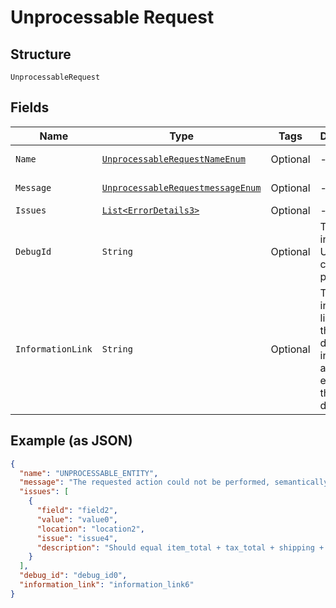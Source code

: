 
# Unprocessable Request

## Structure

`UnprocessableRequest`

## Fields

| Name | Type | Tags | Description | Getter | Setter |
|  --- | --- | --- | --- | --- | --- |
| `Name` | [`UnprocessableRequestNameEnum`](../../doc/models/unprocessable-request-name-enum.md) | Optional | - | UnprocessableRequestNameEnum getName() | setName(UnprocessableRequestNameEnum name) |
| `Message` | [`UnprocessableRequestmessageEnum`](../../doc/models/unprocessable-requestmessage-enum.md) | Optional | - | UnprocessableRequestmessageEnum getMessage() | setMessage(UnprocessableRequestmessageEnum message) |
| `Issues` | [`List<ErrorDetails3>`](../../doc/models/error-details-3.md) | Optional | - | List<ErrorDetails3> getIssues() | setIssues(List<ErrorDetails3> issues) |
| `DebugId` | `String` | Optional | The PayPal internal ID. Used for correlation purposes. | String getDebugId() | setDebugId(String debugId) |
| `InformationLink` | `String` | Optional | The information link, or URI, that shows detailed information about this error for the developer. | String getInformationLink() | setInformationLink(String informationLink) |

## Example (as JSON)

```json
{
  "name": "UNPROCESSABLE_ENTITY",
  "message": "The requested action could not be performed, semantically incorrect, or failed business validation.",
  "issues": [
    {
      "field": "field2",
      "value": "value0",
      "location": "location2",
      "issue": "issue4",
      "description": "Should equal item_total + tax_total + shipping + handling + insurance - shipping_discount - discount."
    }
  ],
  "debug_id": "debug_id0",
  "information_link": "information_link6"
}
```

